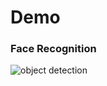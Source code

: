 # Demo

### Face Recognition
![object detection](https://github.com/MadanBaduwal/robot/blob/main/mina/src/ai/cv/nodes/face-recognition/results/face-recognition.gif)
